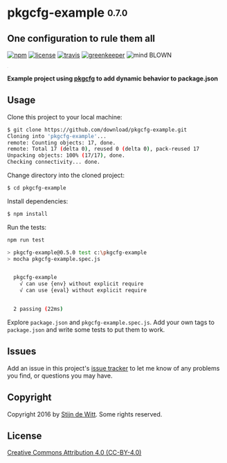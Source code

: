 # pkgcfg-example <sub><sup>0.7.0</sup></sub>
## One configuration to rule them all

[![npm](https://img.shields.io/npm/v/pkgcfg-example.svg?maxAge=2592000)](https://npmjs.com/package/pkgcfg-example)
[![license](https://img.shields.io/npm/l/pkgcfg-example.svg)](https://creativecommons.org/licenses/by/4.0/)
[![travis](https://img.shields.io/travis/Download/pkgcfg-example.svg)](https://travis-ci.org/Download/pkgcfg-example)
[![greenkeeper](https://img.shields.io/david/Download/pkgcfg-example.svg?maxAge=2592000)](https://greenkeeper.io/)
![mind BLOWN](https://img.shields.io/badge/mind-BLOWN-ff69b4.svg)

<sup><sub><sup><sub>.</sub></sup></sub></sup>

**Example project using [pkgcfg](https://npmjs.com/package/pkgcfg) to add dynamic behavior to package.json**

## Usage
Clone this project to your local machine:

```sh
$ git clone https://github.com/download/pkgcfg-example.git
Cloning into 'pkgcfg-example'...
remote: Counting objects: 17, done.
remote: Total 17 (delta 0), reused 0 (delta 0), pack-reused 17
Unpacking objects: 100% (17/17), done.
Checking connectivity... done.
```

Change directory into the cloned project:

```sh
$ cd pkgcfg-example
```

Install dependencies:

```sh
$ npm install
```

Run the tests:

```sh
npm run test

> pkgcfg-example@0.5.0 test c:\pkgcfg-example
> mocha pkgcfg-example.spec.js


  pkgcfg-example
    √ can use {env} without explicit require
    √ can use {eval} without explicit require


  2 passing (22ms)
```

Explore `package.json` and `pkgcfg-example.spec.js`. Add your own tags to
`package.json` and write some tests to put them to work.


## Issues

Add an issue in this project's [issue tracker](https://github.com/download/pkgcfg-example/issues)
to let me know of any problems you find, or questions you may have.


## Copyright

Copyright 2016 by [Stijn de Witt](http://StijnDeWitt.com). Some rights reserved.


## License

[Creative Commons Attribution 4.0 (CC-BY-4.0)](https://creativecommons.org/licenses/by/4.0/)
